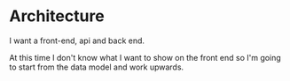 # Architecture

I want a front-end, api and back end. 

At this time I don't know what I want to show on the front end so I'm going to start from the data model and work upwards.

